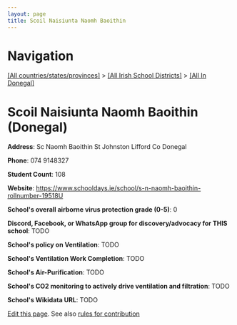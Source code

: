 ```yaml
---
layout: page
title: Scoil Naisiunta Naomh Baoithin
---
```

# Navigation

[[All countries/states/provinces]](../../..) > [[All Irish School Districts]](../..) > [[All In Donegal]](..)

# Scoil Naisiunta Naomh Baoithin (Donegal)

**Address**: Sc Naomh Baoithin St Johnston Lifford Co Donegal

**Phone**: 074 9148327

**Student Count**: 108

**Website**: <https://www.schooldays.ie/school/s-n-naomh-baoithin-rollnumber-19518U>

**School's overall airborne virus protection grade (0-5)**: 0

**Discord, Facebook, or WhatsApp group for discovery/advocacy for THIS school**: TODO

**School's policy on Ventilation**: TODO

**School's Ventilation Work Completion**: TODO

**School's Air-Purification**: TODO

**School's CO2 monitoring to actively drive ventilation and filtration**: TODO

**School's Wikidata URL**: TODO


[Edit this page](https://github.com/ventilate-schools/Ireland/edit/main/./Donegal/Scoil_Naisiunta_Naomh_Baoithin.md). See also [rules for contribution](../../../contribution-rules/)